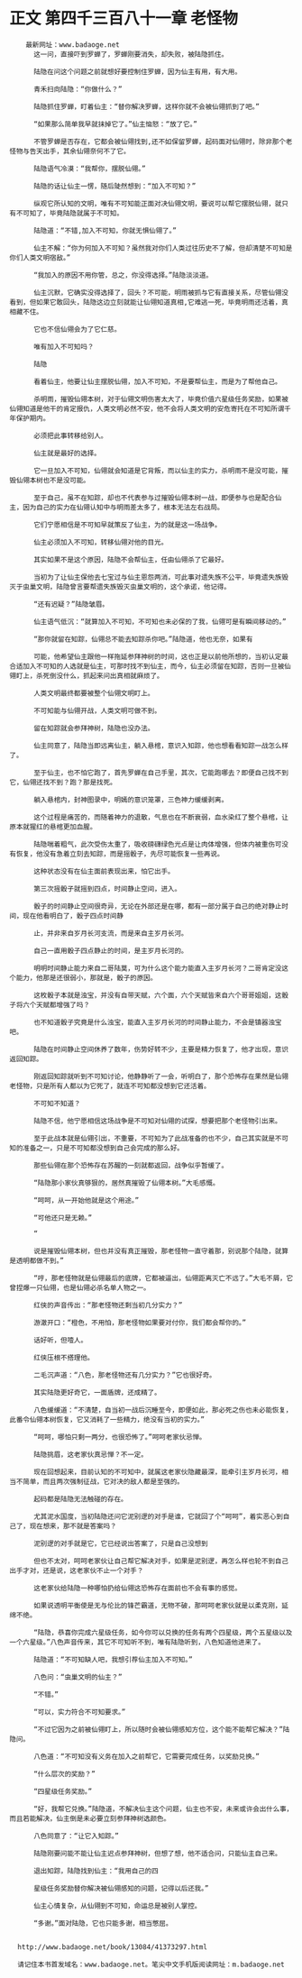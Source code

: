 # 正文 第四千三百八十一章 老怪物
        最新网址：www.badaoge.net
          这一问，直接吓到罗蝉了，罗蝉刚要消失，却失败，被陆隐抓住。
      
          陆隐在问这个问题之前就想好要控制住罗蝉，因为仙主有用，有大用。
      
          青禾扫向陆隐：“你做什么？”
      
          陆隐抓住罗蝉，盯着仙主：“替你解决罗蝉，这样你就不会被仙翎抓到了吧。”
      
          “如果那么简单我早就抹掉它了。”仙主恼怒：“放了它。”
      
          不管罗蝉是否存在，它都会被仙翎找到,还不如保留罗蝉，起码面对仙翎时，除非那个老怪物与告天出手，其余仙翎奈何不了它。
      
          陆隐语气冷漠：“我帮你，摆脱仙翎。”
      
          陆隐的话让仙主一愣，随后陡然想到：“加入不可知？”
      
          纵观它所认知的文明，唯有不可知能正面对决仙翎文明，要说可以帮它摆脱仙翎，就只有不可知了，毕竟陆隐就属于不可知。
      
          陆隐道：“不错,加入不可知，你就无惧仙翎了。”
      
          仙主不解：“你为何加入不可知？虽然我对你们人类过往历史不了解，但却清楚不可知是你们人类文明宿敌。”
      
          “我加入的原因不用你管，总之，你没得选择。”陆隐淡淡道。
      
          仙主沉默，它确实没得选择了，回头？不可能，明雨被抓与它有直接关系，尽管仙翎没看到，但如果它敢回头，陆隐这边立刻就能让仙翎知道真相,它难逃一死，毕竟明雨还活着，真相藏不住。
      
          它也不信仙翎会为了它仁慈。
      
          唯有加入不可知吗？
      
          陆隐
      
          看着仙主，他要让仙主摆脱仙翎，加入不可知，不是要帮仙主，而是为了帮他自己。
      
          杀明雨，摧毁仙翎本树，对于仙翎文明伤害太大了，毕竟价值六星级任务奖励，如果被仙翎知道是他干的肯定报仇，人类文明必然不安，他不会将人类文明的安危寄托在不可知所谓千年保护期内。
      
          必须把此事转移给别人。
      
          仙主就是最好的选择。
      
          它一旦加入不可知，仙翎就会知道是它背叛，而以仙主的实力，杀明雨不是没可能，摧毁仙翎本树也不是没可能。
      
          至于自己，虽不在知踪，却也不代表参与过摧毁仙翎本树一战，即便参与也是配合仙主，因为自己的实力在仙翎认知中与明雨差太多了，根本无法左右战局。
      
          它们宁愿相信是不可知早就策反了仙主，为的就是这一场战争。
      
          仙主必须加入不可知，转移仙翎对他的目光。
      
          其实如果不是这个原因，陆隐不会帮仙主，任由仙翎杀了它最好。
      
          当初为了让仙主保他去七宝过与仙主恩怨两消，可此事对遗失族不公平，毕竟遗失族毁灭于虫巢文明，陆隐曾言要帮遗失族毁灭虫巢文明的，这个承诺，他记得。
      
          “还有迟疑？”陆隐皱眉。
      
          仙主语气低沉：“就算加入不可知，不可知也未必保的了我，仙翎可是有瞬间移动的。”
      
          “那你就留在知踪，仙翎总不能去知踪杀你吧。”陆隐道，他也无奈，如果有
      
          可能，他希望仙主跟他一样拖延参拜神树的时间，这也正是以前他所想的，当初认定最合适加入不可知的人选就是仙主，可那时找不到仙主，而今，仙主必须留在知踪，否则一旦被仙翎盯上，杀死倒没什么，抓起来问出真相就麻烦了。
      
          人类文明最终都要被整个仙翎文明盯上。
      
          不可知能与仙翎开战，人类文明可做不到。
      
          留在知踪就会参拜神树，陆隐也没办法。
      
          仙主同意了，陆隐当即远离仙主，躺入悬棺，意识入知踪，他也想看看知踪一战怎么样了。
      
          至于仙主，也不怕它跑了，首先罗蝉在自己手里，其次，它能跑哪去？即便自己找不到它，仙翎还找不到？跑？那是找死。
      
          躺入悬棺内，封神图录中，明嫣的意识笼罩，三色神力缓缓剥离。
      
          这个过程是痛苦的，而随着神力的退散，气息也在不断衰弱，血水染红了整个悬棺，让原本就猩红的悬棺更加血腥。
      
          陆隐喘着粗气，此次受伤太重了，吸收磅礴绿色光点是让肉体增强，但体内被重伤可没有恢复，他没有急着立刻去知踪，而是摇骰子，先尽可能恢复一些再说。
      
          这种状态没有在仙主面前表现出来，怕它出手。
      
          第三次摇骰子就摇到四点，时间静止空间，进入。
      
          骰子的时间静止空间很奇异，无论在外部还是在哪，都有一部分属于自己的绝对静止时间，现在他看明白了，骰子四点时间静
      
          止，并非来自岁月长河支流，而是来自主岁月长河。
      
          自己一直用骰子四点静止的时间，是主岁月长河的。
      
          明明时间静止能力来自二哥陆莫，可为什么这个能力能直入主岁月长河？二哥肯定没这个能力，他那是还很弱小，那就是，骰子的原因。
      
          这枚骰子本就是浊宝，并没有自带天赋，六个面，六个天赋皆来自六个哥哥姐姐，这骰子将六个天赋都增强了吗？
      
          也不知道骰子究竟是什么浊宝，能直入主岁月长河的时间静止能力，不会是镇器浊宝吧。
      
          陆隐在时间静止空间休养了数年，伤势好转不少，主要是精力恢复了，他才出现，意识返回知踪。
      
          刚返回知踪就听到不可知讨论，他静静听了一会，听明白了，那个恐怖存在果然是仙翎老怪物，只是所有人都以为它死了，就连不可知都没想到它还活着。
      
          不可知不知道？
      
          陆隐不信，他宁愿相信这场战争是不可知对仙翎的试探，想要把那个老怪物引出来。
      
          至于此战本就是仙翎引出，不重要，不可知为了此战准备的也不少，自己其实就是不可知的准备之一，只是不可知都没想到自己会完成的那么好。
      
          那些仙翎在那个恐怖存在苏醒的一刻就都返回，战争似乎暂缓了。
      
          “陆隐那小家伙真够狠的，居然真摧毁了仙翎本树。”大毛感慨。
      
          “呵呵，从一开始他就是这个用途。”
      
          “可他还只是无赖。”
      
          “
      
          说是摧毁仙翎本树，但也并没有真正摧毁，那老怪物一直守着那，别说那个陆隐，就算是透明都做不到。”
      
          “哼，那老怪物就是仙翎最后的底牌，它都被逼出，仙翎距离灭亡不远了。”大毛不屑，它曾捏爆一只仙翎，也是仙翎必杀名单人物之一。
      
          红侠的声音传出：“那老怪物还剩当初几分实力？”
      
          游澈开口：“橙色，不用怕，那老怪物如果要对付你，我们都会帮你的。”
      
          话好听，但噎人。
      
          红侠压根不搭理他。
      
          二毛沉声道：“八色，那老怪物还有几分实力？”它也很好奇。
      
          其实陆隐更好奇它，一面盾牌，还成精了。
      
          八色缓缓道：“不清楚，自当初一战后沉睡至今，即便如此，那必死之伤也未必能恢复，此番令仙翎本树恢复，它又消耗了一些精力，绝没有当初的实力。”
      
          “呵呵，哪怕只剩一两分，也很恐怖了。”呵呵老家伙忌惮。
      
          陆隐挑眉，这老家伙真忌惮？不一定。
      
          现在回想起来，目前认知的不可知中，就属这老家伙隐藏最深，能牵引主岁月长河，相当不简单，而且两次强制征战，它对决的敌人都是至强的。
      
          起码都是陆隐无法触碰的存在。
      
          尤其泥水国度，当初陆隐还问它泥别逻的对手是谁，它就回了个“呵呵”，着实恶心到自己了，现在想来，那不就是答案吗？
      
          泥别逻的对手就是它，它已经说出答案了，只是自己没想到
      
          但也不太对，呵呵老家伙让自己帮它解决对手，如果是泥别逻，再怎么样也轮不到自己出手才对，还是说，这老家伙不止一个对手？
      
          这老家伙给陆隐一种哪怕扔给仙翎这恐怖存在面前也不会有事的感觉。
      
          如果说透明平衡使是无与伦比的锋芒霸道，无物不破，那呵呵老家伙就是以柔克刚，延绵不绝。
      
          “陆隐，恭喜你完成六星级任务，如今你可以兑换的任务有两个四星级，两个五星级以及一个六星级。”八色声音传来，其它不可知听不到，唯有陆隐听到，八色知道他进来了。
      
          陆隐道：“不可知缺人吧，我想引荐仙主加入不可知。”
      
          八色问：“虫巢文明的仙主？”
      
          “不错。”
      
          “可以，实力符合不可知要求。”
      
          “不过它因为之前被仙翎盯上，所以随时会被仙翎感知方位，这个能不能帮它解决？”陆隐问。
      
          八色道：“不可知没有义务在加入之前帮它，它需要完成任务，以奖励兑换。”
      
          “什么层次的奖励？”
      
          “四星级任务奖励。”
      
          “好，我帮它兑换。”陆隐道，不解决仙主这个问题，仙主也不安，未来或许会出什么事，而且若能解决，仙主倒是未必要立刻参拜神树选颜色。
      
          八色同意了：“让它入知踪。”
      
          陆隐刚要问能不能让仙主迟点参拜神树，但想了想，他不适合问，只能仙主自己来。
      
          退出知踪，陆隐找到仙主：“我用自己的四
      
          星级任务奖励替你解决被仙翎感知的问题，记得以后还我。”
      
          仙主心情复杂，从仙翎到不可知，命运总是被别人掌控。
      
          “多谢。”面对陆隐，它也只能多谢，相当憋屈。
      
      
      http://www.badaoge.net/book/13084/41373297.html
      
      请记住本书首发域名：www.badaoge.net。笔尖中文手机版阅读网址：m.badaoge.net